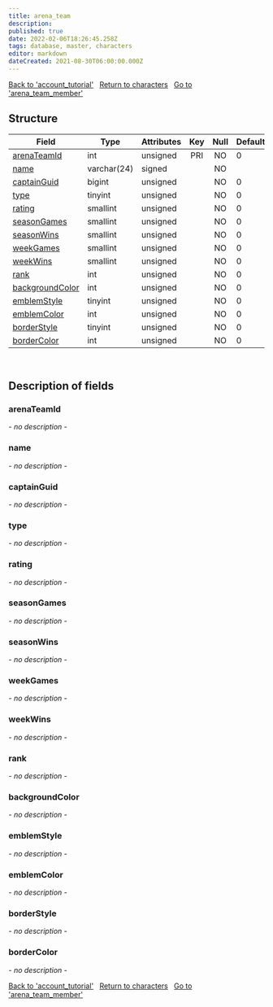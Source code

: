 ```yaml
---
title: arena_team
description: 
published: true
date: 2022-02-06T18:26:45.258Z
tags: database, master, characters
editor: markdown
dateCreated: 2021-08-30T06:00:00.000Z
---
```


<a href="https://trinitycore.info/en/database/master/characters/account_tutorial" class="mt-5 v-btn v-btn--depressed v-btn--flat v-btn--outlined theme--light v-size--default darkblue--text text--lighten-3"><span class="v-btn__content"><i aria-hidden="true" class="v-icon notranslate v-icon--left mdi mdi-arrow-left theme--light"></i><span>Back to 'account_tutorial'</span></span></a>&nbsp;&nbsp;&nbsp;<a href="https://trinitycore.info/en/database/master/characters/home" class="mt-5 v-btn v-btn--depressed v-btn--flat v-btn--outlined theme--light v-size--default darkblue--text text--lighten-3"><span class="v-btn__content"><i aria-hidden="true" class="v-icon notranslate v-icon--left mdi mdi-home-outline theme--light"></i><span>Return to characters</span></span></a>&nbsp;&nbsp;&nbsp;<a href="https://trinitycore.info/en/database/master/characters/arena_team_member" class="mt-5 v-btn v-btn--depressed v-btn--flat v-btn--outlined theme--light v-size--default darkblue--text text--lighten-3"><span class="v-btn__content"><span>Go to 'arena_team_member'</span><i aria-hidden="true" class="v-icon notranslate v-icon--right mdi mdi-arrow-right theme--light"></i></span></a>

## Structure

| Field | Type | Attributes | Key | Null | Default | Extra | Comment |
| --- | --- | --- | :---: | :---: | --- | --- | --- |
| [arenaTeamId](#arenateamid) | int | unsigned | PRI | NO | 0 |  |  |
| [name](#name) | varchar(24) | signed |  | NO |  |  |  |
| [captainGuid](#captainguid) | bigint | unsigned |  | NO | 0 |  |  |
| [type](#type) | tinyint | unsigned |  | NO | 0 |  |  |
| [rating](#rating) | smallint | unsigned |  | NO | 0 |  |  |
| [seasonGames](#seasongames) | smallint | unsigned |  | NO | 0 |  |  |
| [seasonWins](#seasonwins) | smallint | unsigned |  | NO | 0 |  |  |
| [weekGames](#weekgames) | smallint | unsigned |  | NO | 0 |  |  |
| [weekWins](#weekwins) | smallint | unsigned |  | NO | 0 |  |  |
| [rank](#rank) | int | unsigned |  | NO | 0 |  |  |
| [backgroundColor](#backgroundcolor) | int | unsigned |  | NO | 0 |  |  |
| [emblemStyle](#emblemstyle) | tinyint | unsigned |  | NO | 0 |  |  |
| [emblemColor](#emblemcolor) | int | unsigned |  | NO | 0 |  |  |
| [borderStyle](#borderstyle) | tinyint | unsigned |  | NO | 0 |  |  |
| [borderColor](#bordercolor) | int | unsigned |  | NO | 0 |  |  |
&nbsp;
## Description of fields

### arenaTeamId
*- no description -*
&nbsp;

### name
*- no description -*
&nbsp;

### captainGuid
*- no description -*
&nbsp;

### type
*- no description -*
&nbsp;

### rating
*- no description -*
&nbsp;

### seasonGames
*- no description -*
&nbsp;

### seasonWins
*- no description -*
&nbsp;

### weekGames
*- no description -*
&nbsp;

### weekWins
*- no description -*
&nbsp;

### rank
*- no description -*
&nbsp;

### backgroundColor
*- no description -*
&nbsp;

### emblemStyle
*- no description -*
&nbsp;

### emblemColor
*- no description -*
&nbsp;

### borderStyle
*- no description -*
&nbsp;

### borderColor
*- no description -*
&nbsp;

<a href="https://trinitycore.info/en/database/master/characters/account_tutorial" class="mt-5 v-btn v-btn--depressed v-btn--flat v-btn--outlined theme--light v-size--default darkblue--text text--lighten-3"><span class="v-btn__content"><i aria-hidden="true" class="v-icon notranslate v-icon--left mdi mdi-arrow-left theme--light"></i><span>Back to 'account_tutorial'</span></span></a>&nbsp;&nbsp;&nbsp;<a href="https://trinitycore.info/en/database/master/characters/home" class="mt-5 v-btn v-btn--depressed v-btn--flat v-btn--outlined theme--light v-size--default darkblue--text text--lighten-3"><span class="v-btn__content"><i aria-hidden="true" class="v-icon notranslate v-icon--left mdi mdi-home-outline theme--light"></i><span>Return to characters</span></span></a>&nbsp;&nbsp;&nbsp;<a href="https://trinitycore.info/en/database/master/characters/arena_team_member" class="mt-5 v-btn v-btn--depressed v-btn--flat v-btn--outlined theme--light v-size--default darkblue--text text--lighten-3"><span class="v-btn__content"><span>Go to 'arena_team_member'</span><i aria-hidden="true" class="v-icon notranslate v-icon--right mdi mdi-arrow-right theme--light"></i></span></a>

